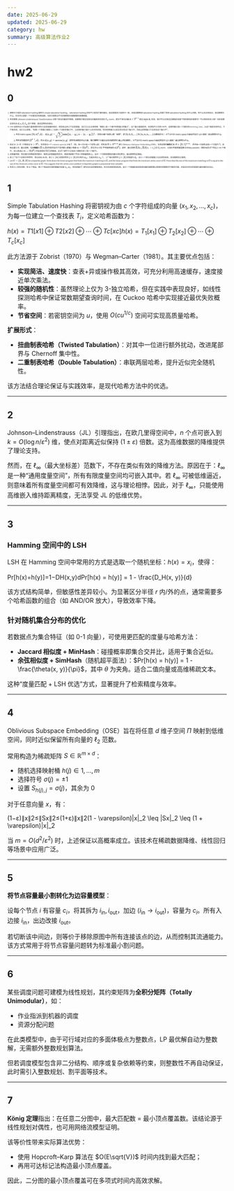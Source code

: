 ```yaml
---
date: 2025-06-29
updated: 2025-06-29
category: hw
summary: 高级算法作业2
---
```

# hw2

## 0

![hw2](./../../public/assets/hw2.png)





## 1

Simple Tabulation Hashing 将密钥视为由 $c$ 个字符组成的向量 $(x_1, x_2, \dots, x_c)$，为每一位建立一个查找表 $T_i$，定义哈希函数为：

$h(x)=T1[x1]⊕T2[x2]⊕⋯⊕Tc[xc]h(x) = T_1[x_1] \oplus T_2[x_2] \oplus \cdots \oplus T_c[x_c]$

此方法源于 Zobrist（1970）与 Wegman–Carter（1981）。其主要优点包括：

- **实现简洁、速度快**：查表+异或操作极其高效，可充分利用高速缓存，速度接近单次乘法。
- **较强的随机性**：虽然理论上仅为 3-独立哈希，但在实践中表现良好，如线性探测哈希中保证常数期望查询时间，在 Cuckoo 哈希中实现接近最优失败概率。
- **节省空间**：若密钥空间为 $u$，使用 $O(cu^{1/c})$ 空间可实现高质量哈希。

**扩展形式**：

- **扭曲制表哈希（Twisted Tabulation）**：对其中一位进行额外扰动，改进尾部界与 Chernoff 集中性。
- **二重制表哈希（Double Tabulation）**：串联两层哈希，提升近似完全随机性。

该方法结合理论保证与实践效率，是现代哈希方法中的优选。

------

## 2

Johnson–Lindenstrauss（JL）引理指出，在欧几里得空间中，$n$ 个点可嵌入到 $k=O(\log n/\varepsilon^2)$ 维，使点对距离近似保持 $(1\pm\varepsilon)$ 倍数。这为高维数据的降维提供了理论支持。

然而，在 $\ell_\infty$（最大坐标差）范数下，不存在类似有效的降维方法。原因在于：$\ell_\infty$ 是一种“通用度量空间”，所有有限度量空间均可嵌入其中。若 $\ell_\infty$ 可被低维逼近，则意味着所有度量空间都可有效降维，这与理论相悖。因此，对于 $\ell_\infty$，只能使用高维嵌入维持距离精度，无法享受 JL 的低维优势。

------

## 3

### Hamming 空间中的 LSH

LSH 在 Hamming 空间中常用的方式是选取一个随机坐标：$h(x) = x_i$，使得：

Pr[h(x)=h(y)]=1−DH(x,y)dPr[h(x) = h(y)] = 1 - \frac{D_H(x, y)}{d}

该方式结构简单，但敏感性差异较小。为显著区分半径 $r$ 内/外的点，通常需要多个哈希函数的组合（如 AND/OR 放大），导致效率下降。

### 针对随机集合分布的优化

若数据点为集合特征（如 0-1 向量），可使用更匹配的度量与哈希方法：

- **Jaccard 相似度 + MinHash**：碰撞概率即集合交并比，适用于集合近似。
- **余弦相似度 + SimHash**（随机超平面法）：$Pr[h(x) = h(y)] = 1 - \frac{\theta(x, y)}{\pi}$，其中 $\theta$ 为夹角。适合二值向量或高维稀疏文本。

这种“度量匹配 + LSH 优选”方式，显著提升了检索精度与效率。

------

## 4

Oblivious Subspace Embedding（OSE）旨在将任意 $d$ 维子空间 $\Pi$ 映射到低维空间，同时近似保留所有向量的 $\ell_2$ 范数。

常用构造为稀疏矩阵 $S \in \mathbb{R}^{m \times d}$：

- 随机选择映射桶 $h(j) \in {1, ..., m}$
- 选择符号 $\sigma(j) = \pm 1$
- 设置 $S_{h(j), j} = \sigma(j)$，其余为 0

对于任意向量 $x$，有：

(1−ε)∥x∥2≤∥Sx∥2≤(1+ε)∥x∥2(1 - \varepsilon)\|x\|_2 \leq \|Sx\|_2 \leq (1 + \varepsilon)\|x\|_2

当 $m = O(d^2/\varepsilon^2)$ 时，上述保证以高概率成立。该技术在稀疏数据降维、线性回归等场景中应用广泛。

------

## 5

**将节点容量最小割转化为边容量模型**：

设每个节点 $i$ 有容量 $c_i$，将其拆为 $i_{\text{in}}, i_{\text{out}}$，加边 $(i_{\text{in}} \to i_{\text{out}})$，容量为 $c_i$。所有入边接 $i_{\text{in}}$，出边改接 $i_{\text{out}}$。

若切断该中间边，则等价于移除原图中所有连接该点的边，从而控制其流通能力。该方式常用于将节点容量问题转为标准最小割问题。

------

## 6

某些调度问题可建模为线性规划，其约束矩阵为**全积分矩阵（Totally Unimodular）**，如：

- 作业指派到机器的调度
- 资源分配问题

在此类模型中，由于可行域对应的多面体极点为整数点，LP 最优解自动为整数解，无需额外整数规划算法。

但若调度模型包含非二分结构、顺序或复杂依赖等约束，则整数性不再自动保证，此时需引入整数规划、割平面等技术。

------

## 7

**König 定理**指出：在任意二分图中，最大匹配数 = 最小顶点覆盖数。该结论源于线性规划对偶性，也可用网络流模型证明。

该等价性带来实际算法优势：

- 使用 Hopcroft–Karp 算法在 $O(E\sqrt{V})$ 时间内找到最大匹配；
- 再用可达标记法构造最小顶点覆盖。

因此，二分图的最小顶点覆盖可在多项式时间内高效求解。

